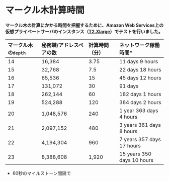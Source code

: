# マークル木計算時間
<!-- # Merkle tree computation times -->

**マークル木の計算にかかる時間を把握するために、Amazon Web Services上の仮想プライベートサーバのインスタンス（[T2.Xlarge](https://aws.amazon.com/ec2/instance-types/)）でテストを行いました。**
<!-- **To give you an idea of how long it takes to compute a Merkle tree, we tested it on an instance of a virtual private server on Amazon Web Services with the following specifications: [T2.Xlarge](https://aws.amazon.com/ec2/instance-types/)** -->

| **マークル木の`depth`** | **秘密鍵/アドレスペアの数** | **計算時間（分）** | **ネットワーク稼働時間\*** |
| :---------------------- | :-------------------------- | :----------------- | :------------------------- |
| 14 | 16,384 | 3.75 | 11 days 9 hours |
| 15 | 32,768 | 7.5 | 22 days 18 hours |
| 16 | 65,536 | 15 | 45 days 12 hours |
| 17 | 131,072 | 30 | 91 days |
| 18 | 262,144 | 60 | 182 days 1 hours |
| 19 | 524,288 | 120 | 364 days 2 hours |
| 20 | 1,048,576 | 240 | 1 year 363 days 4 hours |
| 21 | 2,097,152 | 480 | 3 years 361 days 8 hours |
| 22 | 4,194,304 | 960 | 7 years 357 days 17 hours |
| 23 | 8,388,608 | 1,920 | 15 years 350 days 10 hours |

<!-- |**Merkle tree depth**|**Number of private key/address pairs**|**Computation time (minutes)**|**Network uptime\***| -->
<!-- |:--------|:----------------------|:------------------------------|:----------| -->
<!-- |14|16,384|3.75|11 days 9 hours| -->
<!-- |15|32,768|7.5|22 days 18 hours| -->
<!-- |16|65,536|15|45 days 12 hours| -->
<!-- |17|131,072|30|91 days| -->
<!-- |18|262,144|60|182 days 1 hours| -->
<!-- |19|524,288|120|364 days 2 hours| -->
<!-- |20|1,048,576|240|1 year 363 days 4 hours| -->
<!-- |21|2,097,152|480|3 years 361 days 8 hours| -->
<!-- |22|4,194,304|960|7 years 357 days 17 hours| -->
<!-- |23|8,388,608|1,920|15 years 350 days 10 hours| -->

* 60秒のマイルストーン間隔で
<!-- * With 60-second milestone intervals -->
